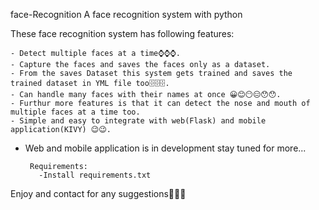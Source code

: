 face-Recognition
A face recognition system with python

These face recognition system has following features:

    - Detect multiple faces at a time⌚⌚⌚.
    - Capture the faces and saves the faces only as a dataset.
    - From the saves Dataset this system gets trained and saves the trained dataset in YML file too🗄🗄🗄.
    - Can handle many faces with their names at once 😀😊😶😑😯😯.
    - Furthur more features is that it can detect the nose and mouth of multiple faces at a time too.
    - Simple and easy to integrate with web(Flask) and mobile application(KIVY) 😉😉.

- Web and mobile application is in development stay tuned for more...

       Requirements:
         -Install requirements.txt    

Enjoy and contact for any suggestions🚀🚀🚀